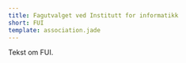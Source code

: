 ```yaml
---
title: Fagutvalget ved Institutt for informatikk
short: FUI
template: association.jade
---
```


Tekst om FUI.
